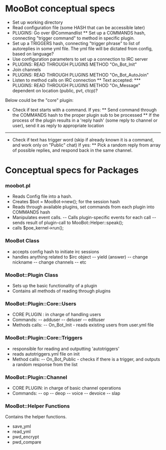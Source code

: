 # MooBot conceptual specs #

* Set up working directory
* Read configuration file (some HASH that can be accessible later)
* PLUGINS: Go over @Commandlist
** Set up a COMMANDS hash, connecting "trigger command" to method in specific plugin.
* Set up a TRIGGERS hash, connecting "trigger phrase" to list of autoreplies in some yml file. The yml file will be dictated from config, based on language?
* Use configuration parameters to set up a connection to IRC server
* PLUGINS: READ THROUGH PLUGINS METHOD "On_Bot_Init"
* Join channels
* PLUGINS: READ THROUGH PLUGINS METHOD "On_Bot_AutoJoin"
* Listen to method calls on IRC connection
** Text accepted:
*** PLUGINS: READ THROUGH PLUGINS METHOD "On_Message" dependent on location (public, pvt, ctcp)?

Below could be the "core" plugin:
* Check if text starts with a command. If yes:
** Send command through the COMMANDS hash to the proper plugin sub to be processed
** If the process of the plugin results in a 'reply hash' (some reply to channel or user), send it as reply to appropriate location
---
* Check if text has trigger word (skip if already known it is a command, and work only on "Public" chat) If yes:
** Pick a random reply from array of possible replies, and respond back in the same channel.

# Conceptual specs for Packages #
### moobot.pl ###
- Reads Config file into a hash.
- Creates $bot = MooBot->new(); for the session hash
- Reads through available plugins, set commands from each plugin into COMMANDS hash
- Manipulates event calls.
-- Calls plugin-specific events for each call
-- sends result of plugin-call to MooBot::Helper::speak();
- calls $poe_kernel->run();

### MooBot Class ###
- accepts config hash to initiate irc sessions
- handles anything related to $irc object
-- yield (answer)
-- change nickname
-- change channels
-- etc

### MooBot::Plugin Class ##
- Sets up the basic functionality of a plugin
- Contains all methods of reading through plugins

### MooBot::Plugin::Core::Users ###
- CORE PLUGIN : in charge of handling users
- Commands:
-- adduser
-- deluser
-- edituser
- Methods calls:
-- On_Bot_Init - reads existing users from user.yml file

### MooBot::Plugin::Core::Triggers ##
- responsible for reading and outputting 'autotriggers'
- reads autotriggers.yml file on init
- Method calls:
-- On_Bot_Public - checks if there is a trigger, and outputs a random response from the list

### MooBot::Plugin::Channel ###
- CORE PLUGIN: in charge of basic channel operations
- Commands:
-- op
-- deop
-- voice
-- devoice
-- slap

### MooBot::Helper Functions ##
Contains the helper functions.
- save_yml
- read_yml
- pwd_encrypt
- pwd_compare

